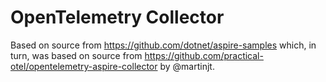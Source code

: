 # OpenTelemetry Collector

Based on source from https://github.com/dotnet/aspire-samples which, in turn, was based on source from https://github.com/practical-otel/opentelemetry-aspire-collector by @martinjt.
